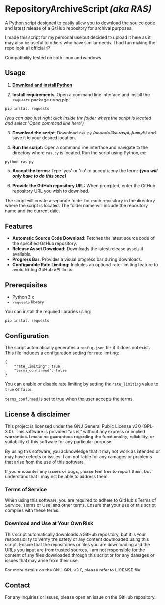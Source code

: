 # RepositoryArchiveScript *(aka RAS)*

A Python script designed to easily allow you to download the source code and latest release of a GitHub repository for archival purposes.

I made this script for my personal use but decided to upload it here as it may also be useful to others who have similar needs.
I had fun making the repo look all official :P

Compatibility tested on both linux and windows.

## Usage
1. **[Download and install Python](https://wiki.python.org/moin/BeginnersGuide/Download)** 

2. **Install requirements:** Open a command line interface and install the `requests` package using pip:
```
pip install requests
```
*(you can also just right click inside the folder where the script is located and select "Open command line here")*

3. **Download the script:**
   Download `ras.py` ~~_(sounds like raspi, funny!!)_~~ and save it to your desired location.

4. **Run the script:**
   Open a command line interface and navigate to the directory where `ras.py` is located. Run the script using Python, ex:
```
python ras.py
```
5. **Accept the terms:**
   Type 'yes' or 'no' to accept/deny the terms ***(you will only have to do this once)***

6. **Provide the GitHub repository URL:**
   When prompted, enter the GitHub repository URL you wish to download.

The script will create a separate folder for each repository in the directory where the script is located. The folder name will include the repository name and the current date.

## Features

- **Automatic Source Code Download:** Fetches the latest source code of the specified GitHub repository.
- **Release Asset Download:** Downloads the latest release assets if available.
- **Progress Bar:** Provides a visual progress bar during downloads.
- **Configurable Rate Limiting:** Includes an optional rate-limiting feature to avoid hitting GitHub API limits.

## Prerequisites

- Python 3.x
- `requests` library

You can install the required libraries using:

    pip install requests

## Configuration

The script automatically generates a `config.json` file if it does not exist. This file includes a configuration setting for rate limiting:

    {
        "rate_limiting": true
        "terms_confirmed": false
    }

You can enable or disable rate limiting by setting the `rate_limiting` value to `true` or `false`.

`terms_confirmed` is set to true when the user accepts the terms.

## License & disclaimer
This project is licensed under the GNU General Public License v3.0 (GPL-3.0). This software is provided "as is," without any express or implied warranties. I make no guarantees regarding the functionality, reliability, or suitability of this software for any particular purpose.

By using this software, you acknowledge that it may not work as intended or may have defects or issues. I am not liable for any damages or problems that arise from the use of this software.

If you encounter any issues or bugs, please feel free to report them, but understand that I may not be able to address them.

### Terms of Service

When using this software, you are required to adhere to GitHub's Terms of Service, Terms of Use, and other terms. Ensure that your use of this script complies with these terms.

### Download and Use at Your Own Risk

This script automatically downloads a GitHub repository, but it is your responsibility to verify the safety of any content downloaded using this script. Ensure that the repositories or files you are downloading and the URLs you input are from trusted sources. I am not responsible for the content of any files downloaded through this script or for any damages or issues that may arise from their use.

For more details on the GNU GPL v3.0, please refer to LICENSE file.

## Contact

For any inquiries or issues, please open an issue on the GitHub repository.
